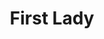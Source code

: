 ---
title: First Lady
year: 1952
opening_date: 1952-10-01
closing_date: 1952-10-11
layout: productions
featured_image: 
image_caption:
image_credit:
playbill: 
category: 
Theatre: Theatre Jacksonville
Venue: Little Theatre
cast:
  1st Woman: Peggy Gift
  2nd Woman: Jane Porter
  Ann Forrester: Ernestine Logie
  Belle Hardwick: Julia Tyler
  Bleeker: Dick Webb
  Carter Hibbard: James Osbaldeston
  Charles:
    - Harry Courson
    - Roy Osteen
  Elsworth T. Ganning: Melvin Tucker, Jr.
  Emmy Paige: Helen Giles
  General Leonard: Budd Porter
  George Mason: John Sweeney
  Irene Hibbard: Jewett Ashley
  Jason Fleming: Elmo Lehman
  Lucy Chase Wayne: Ophelia Bingham
  Mrs. Davenport: Esther Wallis
  Mrs. Ives: Hazel Miller
  Mrs. Louella May Creevey: Beth Wade
  Senator Gordon Keane: Larry Zell
  Senator Tom Hardwick: Werner Markey
  Sophy Prescott: Elaine Barnett
  Stephen Wayne: Gene Sayre
crew:
  Assistant Director: Rose Forney
  Director: Paul E. Geisenhof
  Electrician: Walter Quattlebaum
  Grips:
    - Laurel Barton
    - Howard Clarke
    - William Gibbs
    - L.J. Gift
    - Pat Milam
    - Dick Webb
  Light Controls: Su Hawkins
  Make-up Assistant:
    - Bill Gibbs
    - Edythe Price
    - Brilla Snead
    - Barbara Ehrman
    - Margaret Ann Diz
  Make-up Chairman: Peggy Gift
  Properties Assistant:
    - Margaret Grimm
    - Eleanor Heriot
    - Jack Vaughn
    - Edith Winegart
    - Marilyn Reedy
    - James Webster
    - Mary Miller
  Properties Chairman: Claire Parks
  Scene Construction:
    - Natalie Clarke
    - Frank Hanlin
    - Starke Heriot
    - Budd Porter
    - Gail Wilson
    - Larry Zell
    - Laurel Barton
    - Howard Clarke
    - William Gibbs
    - L.J. Gift
    - Pat Milam
    - Leonard Mosby
    - Walter Quattlebaum
    - Dick Webb
  Scenery and Lighting: Pete House
  Set Design: Eugene Cellar
  Sound and Music: R.S. Heriot
  Stage Manager: Budd Porter
  Wardrobe Chairman: Ophelia Bingham
orchestra:
external_links:
---